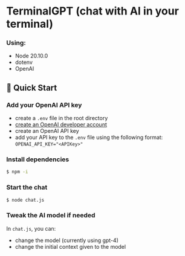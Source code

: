 # TerminalGPT (chat with AI in your terminal)

### Using:
- Node 20.10.0
- dotenv
- OpenAI

## 🔎 Quick Start

### Add your OpenAI API key
- create a `.env` file in the root directory
- [create an OpenAI developer account](https://platform.openai.com/login?launch)
- create an OpenAI API key
- add your API key to the `.env` file using the following format: `OPENAI_API_KEY="<APIKey>"`

### Install dependencies

```bash
$ npm -i
```

### Start the chat

```bash
$ node chat.js
```

### Tweak the AI model if needed
In `chat.js`, you can: 
- change the model (currently using gpt-4)
- change the initial context given to the model


